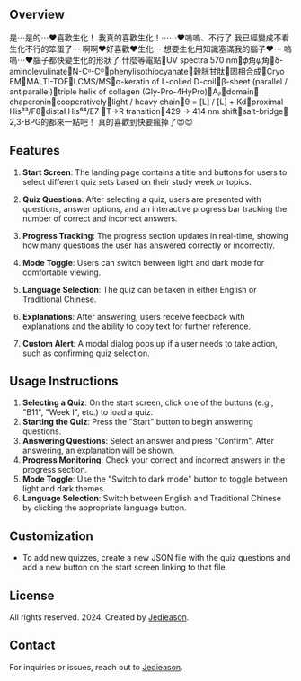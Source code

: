 ## Overview
是⋯是的⋯❤️喜歡生化！
我真的喜歡生化！⋯⋯❤️嗚嗚、不行了
我已經變成不看生化不行的笨蛋了⋯
啊啊❤️好喜歡❤️生化⋯
想要生化用知識塞滿我的腦子❤️⋯
嗚嗚⋯❤️腦子都快變生化的形狀了
什麼等電點🤍UV spectra 570 nm🤍𝜙角𝜓角🤍δ-aminolevulinate🤍N-Cᵅ-Cᴼ🤍phenylisothiocyanate🤍穀胱甘肽🤍固相合成🤍Cryo EM🤍MALTI-TOF🤍LCMS/MS🤍α-keratin of L-colied D-coil🤍β-sheet (parallel / antiparallel)🤍triple helix of collagen (Gly-Pro-4HyPro)🤍Aᵦ🤍domain🤍chaperonin🤍cooperatively🤍light / heavy chain🤍θ = [L] / [L] + Kd🤍proximal His⁹³/F8🤍distal His⁶⁴/E7 🤍T→R transition🤍429 → 414 nm shift🤍salt-bridge🤍2,3-BPG的都來一點吧！
真的喜歡到快要瘋掉了😍😍

## Features
1. **Start Screen**: The landing page contains a title and buttons for users to select different quiz sets based on their study week or topics.
   
2. **Quiz Questions**: After selecting a quiz, users are presented with questions, answer options, and an interactive progress bar tracking the number of correct and incorrect answers.

3. **Progress Tracking**: The progress section updates in real-time, showing how many questions the user has answered correctly or incorrectly.

4. **Mode Toggle**: Users can switch between light and dark mode for comfortable viewing.

5. **Language Selection**: The quiz can be taken in either English or Traditional Chinese.

6. **Explanations**: After answering, users receive feedback with explanations and the ability to copy text for further reference.

7. **Custom Alert**: A modal dialog pops up if a user needs to take action, such as confirming quiz selection.

## Usage Instructions
1. **Selecting a Quiz**: On the start screen, click one of the buttons (e.g., "B11", "Week I", etc.) to load a quiz.
2. **Starting the Quiz**: Press the "Start" button to begin answering questions.
3. **Answering Questions**: Select an answer and press "Confirm". After answering, an explanation will be shown.
4. **Progress Monitoring**: Check your correct and incorrect answers in the progress section.
5. **Mode Toggle**: Use the "Switch to dark mode" button to toggle between light and dark themes.
6. **Language Selection**: Switch between English and Traditional Chinese by clicking the appropriate language button.

## Customization
- To add new quizzes, create a new JSON file with the quiz questions and add a new button on the start screen linking to that file.

## License
All rights reserved. 2024. Created by [Jedieason](https://instagram.com/jedieason).

## Contact
For inquiries or issues, reach out to [Jedieason](https://instagram.com/jedieason).
